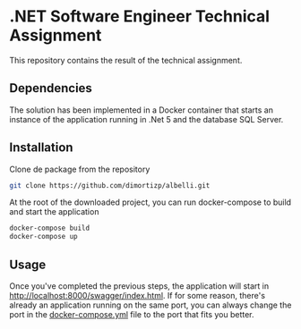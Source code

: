 # .NET Software Engineer Technical Assignment

This repository contains the result of the technical assignment.

## Dependencies

The solution has been implemented in a Docker container that starts an instance of the application running in .Net 5 and the database SQL Server.

## Installation

Clone de package from the repository

```bash
git clone https://github.com/dimortizp/albelli.git
```
At the root of the downloaded project, you can run docker-compose to build and start the application

```bash
docker-compose build
docker-compose up
```
## Usage

Once you've completed the previous steps, the application will start in [http://localhost:8000/swagger/index.html](http://localhost:8000/swagger/index.html).
If for some reason, there's already an application running on the same port, you can always change the port in the [docker-compose.yml](https://github.com/dimortizp/albelli/blob/8e787d1c1090cca2eb406aa1f773337ed46a4433/docker-compose.yml#L6) file to the port that fits you better.
